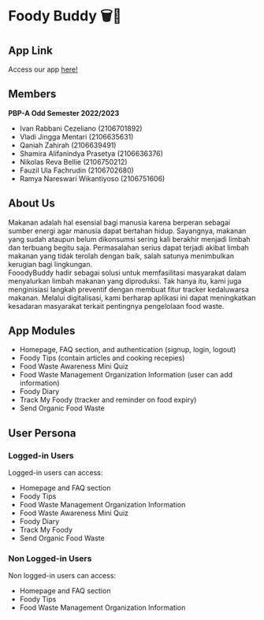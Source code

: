 # Foody Buddy 🗑️🚮

## App Link
Access our app [here!](https://fooodybuddy.herokuapp.com)

## Members
__PBP-A Odd Semester 2022/2023__<br/>
* Ivan Rabbani Cezeliano (2106701892)<br/>
* Vladi Jingga Mentari (2106635631)<br/>
* Qaniah Zahirah (2106639491)<br/>
* Shamira Alifanindya Prasetya (2106636376)<br/>
* Nikolas Reva Bellie (2106750212)<br/>
* Fauzil Ula Fachrudin (2106702680)<br/>
* Ramya Nareswari Wikantiyoso (2106751606)<br/>

## About Us
Makanan adalah hal esensial bagi manusia karena berperan sebagai sumber energi agar manusia dapat bertahan hidup. Sayangnya, makanan yang sudah ataupun belum dikonsumsi sering kali berakhir menjadi limbah dan terbuang begitu saja. Permasalahan serius dapat terjadi akibat limbah makanan yang tidak terolah dengan baik, salah satunya menimbulkan kerugian bagi lingkungan.<br/>
FooodyBuddy hadir sebagai solusi untuk memfasilitasi masyarakat dalam menyalurkan limbah makanan yang diproduksi. Tak hanya itu, kami juga menginisiasi langkah preventif dengan membuat fitur tracker kedaluwarsa makanan. Melalui digitalisasi, kami berharap aplikasi ini dapat meningkatkan kesadaran masyarakat terkait pentingnya pengelolaan food waste.<br/>

## App Modules
* Homepage, FAQ section, and authentication (signup, login, logout)
* Foody Tips (contain articles and cooking recepies)
* Food Waste Awareness Mini Quiz
* Food Waste Management Organization Information (user can add information)
* Foody Diary
* Track My Foody (tracker and reminder on food expiry)
* Send Organic Food Waste

## User Persona
### Logged-in Users
Logged-in users can access:
* Homepage and FAQ section
* Foody Tips
* Food Waste Management Organization Information
* Food Waste Awareness Mini Quiz
* Foody Diary
* Track My Foody
* Send Organic Food Waste

### Non Logged-in Users
Non logged-in users can access:
* Homepage and FAQ section
* Foody Tips
* Food Waste Management Organization Information